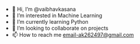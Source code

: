 - 👋 Hi, I’m @vaibhavkasana
- 👀 I’m interested in Machine Learning
- 🌱 I’m currently learning Python
- 💞️ I’m looking to collaborate on projects
- 📫 How to reach me email-ak262497@gmail.com

<!---
vaibhavkasana/vaibhavkasana is a ✨ special ✨ repository because its `README.md` (this file) appears on your GitHub profile.
You can click the Preview link to take a look at your changes.
--->
